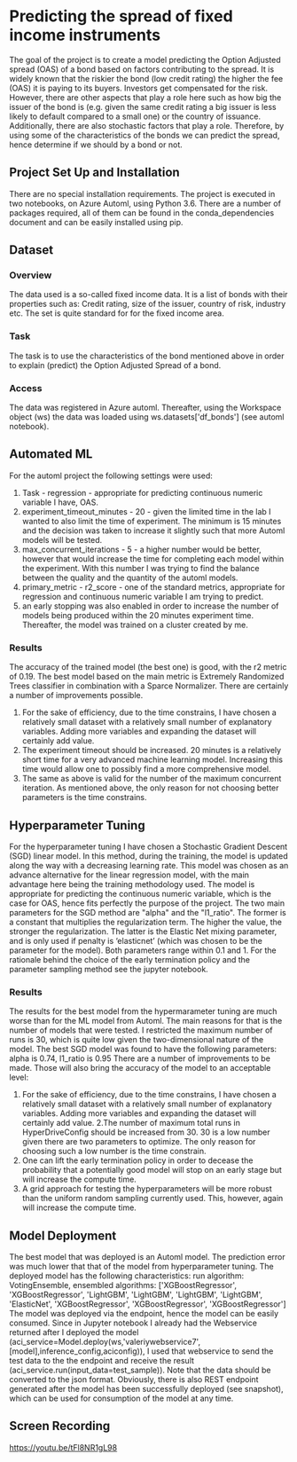 # Predicting the spread of fixed income instruments

The goal of the project is to create a model predicting the Option Adjusted spread (OAS) of a bond based on factors contributing to the spread. 
It is widely known that the riskier the bond (low credit rating) the higher the fee (OAS) it is paying to its buyers. Investors get compensated for the risk.
However, there are other aspects that play a role here such as how big the issuer of the bond is (e.g. given the same credit rating a big issuer is less likely to default compared to a small one) or the country of issuance.
Additionally, there are also stochastic factors that play a role. Therefore, by using some of the characteristics of the bonds we can predict the spread, hence determine if we should by a bond or not.

## Project Set Up and Installation
There are no special installation requirements. The project is executed in two notebooks, on Azure Automl, using Python 3.6. 
There are a number of packages required, all of them can be found in the conda_dependencies document and can be easily installed using pip.
## Dataset

### Overview
The data used is a so-called fixed income data. It is a list of bonds with their properties such as: Credit rating, size of the issuer, country of risk, industry etc.
The set is quite standard for for the fixed income area.
### Task
The task is to use the characteristics of the bond mentioned above in order to explain (predict) the Option Adjusted Spread of a bond.
### Access
The data was registered in Azure automl. Thereafter, using the Workspace object (ws) the data was loaded using ws.datasets['df_bonds'] (see automl notebook).
## Automated ML
For the automl project the following settings were used:
1. Task - regression - appropriate for predicting continuous numeric variable I have, OAS.
2. experiment_timeout_minutes - 20 - given the limited time in the lab I wanted to also limit the time of experiment. The minimum is 15 minutes and the decision was taken to increase it slightly such that more Automl models will be tested.
3. max_concurrent_iterations - 5 - a higher number would be better, however that would increase the time for completing each model within the experiment. With this number I was trying to find the balance between the quality and the quantity of the automl models.
4. primary_metric - r2_score - one of the standard metrics, appropriate for regression and continuous numeric variable I am trying to predict.
5. an early stopping was also enabled in order to increase the number of models being produced within the 20 minutes experiment time.
Thereafter, the model was trained on a cluster created by me.
### Results
The accuracy of the trained model (the best one) is good, with the r2 metric of 0.19. The best model based on the main metric is Extremely Randomized Trees classifier in combination with a Sparce Normalizer.
There are certainly a number of improvements possible.
1. For the sake of efficiency, due to the time constrains, I have chosen a relatively small dataset with a relatively small number of explanatory variables.
Adding more variables and expanding the dataset will certainly add value.
2. The experiment timeout should be increased. 20 minutes is a relatively short time for a very advanced machine learning model. Increasing this time would allow one to possibly find a more comprehensive model.
3. The same as above is valid for the number of the maximum concurrent iteration.
As mentioned above, the only reason for not choosing better parameters is the time constrains.

## Hyperparameter Tuning
For the hyperparameter tuning I have chosen a Stochastic Gradient Descent (SGD) linear model. 
In this method, during the training, the model is updated along the way with a decreasing learning rate. 
This model was chosen as an advance alternative for the linear regression model, with the main advantage here being the training methodology used.
The model is appropriate for predicting the continuous numeric variable, which is the case for OAS, hence fits perfectly the purpose of the project.
The two main parameters for the SGD method are "alpha" and the "l1_ratio". The former is a constant that multiplies the regularization term. The higher the value, the stronger the regularization.
The latter is the Elastic Net mixing parameter, and is only used if penalty is ‘elasticnet’ (which was chosen to be the parameter for the model).
Both parameters range within 0.1 and 1.
For the rationale behind the choice of the early termination policy and the parameter sampling method see the jupyter notebook.

### Results
The results for the best model from the hypermarameter tuning are much worse than for the ML model from Automl.
The main reasons for that is the number of models that were tested. I restricted the maximum number of runs is 30, which is quite low given the two-dimensional nature of the model.
The best SGD model was found to have the following parameters: alpha is 0.74, l1_ratio is 0.95
There are a number of improvements to be made. Those will also bring the accuracy of the model to an acceptable level:
1. For the sake of efficiency, due to the time constrains, I have chosen a relatively small dataset with a relatively small number of explanatory variables.
Adding more variables and expanding the dataset will certainly add value.
2.The number of maximum total runs in HyperDriveConfig should be increased from 30. 30 is a low number given there are two parameters to optimize. 
The only reason for choosing such a low number is the time constrain.
3. One can lift the early termination policy in order to decease the probability that a potentially good model will stop on an early stage but will increase the compute time.
4. A grid approach for testing the hyperparameters will be more robust than the uniform random sampling currently used. This, however, again will increase the compute time.

## Model Deployment
The best model that was deployed is an Automl model. The prediction error was much lower that that of the model from hyperparameter tuning. The deployed model has the following characteristics:
run algorithm: VotingEnsemble, ensembled algorithms: ['XGBoostRegressor', 'XGBoostRegressor', 'LightGBM', 'LightGBM', 'LightGBM', 'LightGBM', 'ElasticNet', 'XGBoostRegressor', 'XGBoostRegressor', 'XGBoostRegressor']
The model was deployed via the endpoint, hence the model can be easily consumed. Since in Jupyter notebook I already had the Webservice returned after I deployed the model (aci_service=Model.deploy(ws,'valeriywebservice7',[model],inference_config,aciconfig)),
I used that webservice to send the test data to the the endpoint and receive the result (aci_service.run(input_data=test_sample)). Note that the data should be converted to the json format.
Obviously, there is also REST endpoint generated after the model has been successfully deployed (see snapshot), which can be used for consumption of the model at any time.

## Screen Recording
https://youtu.be/tFl8NR1gL98